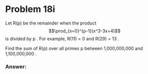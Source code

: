 # Problem 18i
Let R(p)
 be the remainder when the product $$\prod_{x=0}^{p-1}(x^3-3x+4)$$
 is divided by p
. For example, R(11) = 0
 and R(29) = 13
.

Find the sum of R(p)
 over all primes p
 between 1,000,000,000
 and 1,100,000,000
.

### Answer:
